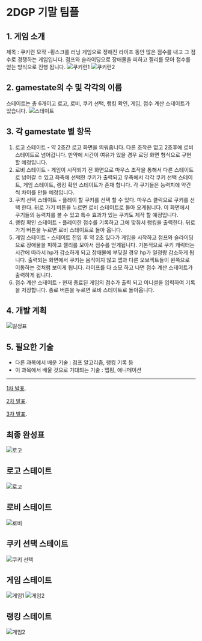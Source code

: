 # 2DGP 기말 팀플

## 1. 게임 소개
제목 : 쿠키런 모작
-횡스크롤 러닝 게임으로 정해진 라이프 동안 많은 점수를 내고 그 점수로 경쟁하는 게임입니다.
점프와 슬라이딩으로 장애물을 피하고 젤리를 모아 점수를 얻는 방식으로 진행 됩니다.
![쿠키런1](https://github.com/ugi00/2DGP/blob/master/%EC%BF%A0%ED%82%A4%EB%9F%B01.png)
![쿠키런2](https://github.com/ugi00/2DGP/blob/master/%EC%BF%A0%ED%82%A4%EB%9F%B02.jpg)

## 2. gamestate의 수 및 각각의 이름
스테이트는 총 6개이고 로고, 로비, 쿠키 선택, 랭킹 확인, 게임, 점수 계산 스테이트가 있습니다.
![스테이트](https://github.com/ugi00/2DGP/blob/master/%EC%8A%A4%ED%85%8C%EC%9D%B4%ED%8A%B8.png)

## 3. 각 gamestate 별 항목
1. 로고 스테이트 - 약 2초간 로고 화면을 띄워줍니다. 다른 조작은 없고 2초후에 로비 스테이트로 넘어갑니다.
		만약에 시간이 여유가 있을 경우 로딩 화면 형식으로 구현 할 예정입니다.
2. 로비 스테이트 - 게임이 시작되기 전 화면으로 마우스 조작을 통해서 다른 스테이트로 넘어갈 수 있고 좌측에 선택한 쿠키가 출력되고
		우측에서 각각 쿠키 선택 스테이트, 게임 스테이트, 랭킹 확인 스테이트가 존재 합니다. 각 쿠기들은 능력치에 약간씩 차이를 만들 예정입니다.
3. 쿠키 선택 스테이트 - 플레이 할 쿠키를 선택 할 수 있다. 마우스 클릭으로 쿠키를 선택 한다. 뒤로 가기 버튼을 누르면 로비 스테이트로 돌아 오게됩니다.
		       이 화면에서 쿠기들의 능력치를 볼 수 있고 특수 효과가 있는 쿠키도 제작 할 예정입니다.
4. 랭킹 확인 스테이트 - 플레이한 점수를 기록하고 그에 맞춰서 랭킹을 출력한다. 뒤로 가기 버튼을 누르면 로비 스테이트로 돌아 옵니다.
5. 게임 스테이트 - 스테이트 진입 후 약 2초 있다가 게임을 시작하고 점프와 슬라이딩으로 장애물을 피하고 젤리를 모아서 점수를 얻게됩니다.
		기본적으로 쿠키 캐릭터는 시간에 따라서 hp가 감소하게 되고 장애물에 부딪칠 경우 hp가 일정량 감소하게 됩니다.
		출력되는 화면에서 쿠키는 움직이지 않고 맵과 다른 오브젝트들이 왼쪽으로 이동하는 것처럼 보이게 됩니다. 
		라이프를 다 소모 하고 나면 점수 계산 스테이트가 출력하게 됩니다.
6. 점수 계산 스테이트 - 현재 종료된 게임의 점수가 출력 되고 이니셜을 입력하여 기록을 저장합니다. 종료 버튼을 누르면 로비 스테이트로 돌아옵니다.

## 4. 개발 계획
![일정표](https://github.com/ugi00/2DGP/blob/master/%EC%9D%BC%EC%A0%95%ED%91%9C.png)

## 5. 필요한 기술
- 다른 과목에서 배운 기술 : 점프 알고리즘, 랭킹 기록 등
- 이 과목에서 배울 것으로 기대되는 기술 : 맵핑, 애니메이션

-------------------------------------------------------------------------------------------------------------------------------------------------------------------

[1차 발표](https://youtu.be/Xpqevgi8SgM).

[2차 발표](https://youtu.be/fMCD3UtuLIg).

[3차 발표](https://youtu.be/Bp08if4u3xA).

## 최종 완성표
![로고](https://github.com/ugi00/2DGP/blob/master/%EC%B5%9C%EC%A2%85%20%EC%9D%BC%EC%A0%95%ED%91%9C.jpg)

## 로고 스테이트
![로고](https://github.com/ugi00/2DGP/blob/master/%EB%A1%9C%EA%B3%A0.png)

## 로비 스테이트
![로비](https://github.com/ugi00/2DGP/blob/master/%EB%A1%9C%EB%B9%84.PNG)

## 쿠키 선택 스테이트
![쿠키 선택](https://github.com/ugi00/2DGP/blob/master/%EC%BA%90%EB%A6%AD%ED%84%B0%20%EC%84%A0%ED%83%9D.PNG)

## 게임 스테이트
![게임1](https://github.com/ugi00/2DGP/blob/master/%EA%B2%8C%EC%9E%84%ED%99%94%EB%A9%B41.PNG)
![게임2](https://github.com/ugi00/2DGP/blob/master/%EA%B2%8C%EC%9E%84%ED%99%94%EB%A9%B42.PNG)

## 랭킹 스테이트
![게임2](https://github.com/ugi00/2DGP/blob/master/%EB%9E%AD%ED%82%B9.PNG)